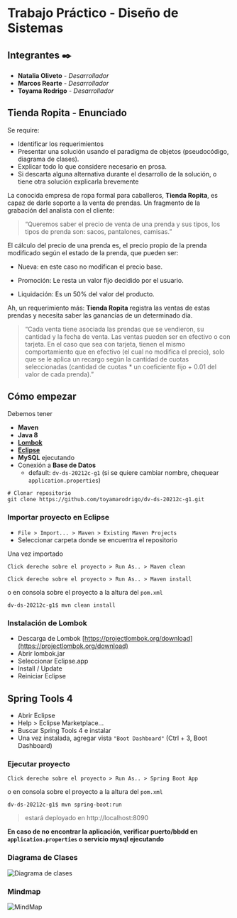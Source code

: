 # Trabajo Práctico - Diseño de Sistemas

## Integrantes ✒️

* **Natalia Oliveto** - *Desarrollador*
* **Marcos Rearte** - *Desarrollador*
* **Toyama Rodrigo** - *Desarrollador*

## Tienda Ropita - Enunciado

Se require:

* Identificar los requerimientos
* Presentar una solución usando el paradigma de objetos (pseudocódigo, diagrama de clases).
* Explicar todo lo que considere necesario en prosa.
* Si descarta alguna alternativa durante el desarrollo de la solución, o tiene otra solución explicarla brevemente

La conocida empresa de ropa formal para caballeros, **Tienda Ropita**, es capaz de darle
soporte a la venta de prendas. Un fragmento de la grabación del analista con el cliente:

> “Queremos saber el precio de venta de una prenda y sus tipos, los tipos de prenda son: sacos, pantalones, camisas.”

El cálculo del precio de una prenda es, el precio propio de la prenda modificado según el
estado de la prenda, que pueden ser:

* Nueva: en este caso no modifican el precio base.

* Promoción: Le resta un valor fijo decidido por el usuario.

* Liquidación: Es un 50% del valor del producto.

Ah, un requerimiento más: **Tienda Ropita** registra las ventas de estas prendas y necesita
saber las ganancias de un determinado día.

> “Cada venta tiene asociada las prendas que se vendieron, su cantidad y la fecha de venta. Las ventas pueden ser en efectivo o con tarjeta. En el caso que sea con tarjeta, tienen el mismo comportamiento que en efectivo (el cual no modifica el precio), solo que se le aplica un recargo según la cantidad de cuotas seleccionadas (cantidad de cuotas * un coeficiente fijo + 0.01 del valor de cada prenda).”

## Cómo empezar

Debemos tener

* **Maven**
* **Java 8**
* **[Lombok](https://projectlombok.org/)**
* **[Eclipse](https://www.eclipse.org/)**
* **MySQL** ejecutando
* Conexión a **Base de Datos**
  * default: `dv-ds-20212c-g1` (si se quiere cambiar nombre, chequear `application.properties`)

```shell
# Clonar repositorio
git clone https://github.com/toyamarodrigo/dv-ds-20212c-g1.git
```

### Importar proyecto en Eclipse

* `File > Import... > Maven > Existing Maven Projects`
* Seleccionar carpeta donde se encuentra el repositorio

Una vez importado

`Click derecho sobre el proyecto > Run As.. > Maven clean`

`Click derecho sobre el proyecto > Run As.. > Maven install`

o en consola sobre el proyecto a la altura del `pom.xml`

```shell
dv-ds-20212c-g1$ mvn clean install
```

### Instalación de Lombok

* Descarga de Lombok [https://projectlombok.org/download](https://projectlombok.org/download)
* Abrir lombok.jar
* Seleccionar Eclipse.app
* Install / Update
* Reiniciar Eclipse

## Spring Tools 4

* Abrir Eclipse
* Help > Eclipse Marketplace...
* Buscar Spring Tools 4 e instalar
* Una vez instalada, agregar vista `"Boot Dashboard"` (Ctrl + 3, Boot Dashboard)

### Ejecutar proyecto

`Click derecho sobre el proyecto > Run As.. > Spring Boot App`

o en consola sobre el proyecto a la altura del `pom.xml`

```shell
dv-ds-20212c-g1$ mvn spring-boot:run
```

> estará deployado en http://localhost:8090

**En caso de no encontrar la aplicación, verificar puerto/bbdd en `application.properties` o servicio mysql ejecutando**

### Diagrama de Clases

![Diagrama de clases](https://i.imgur.com/eZLzCHq.png)

### Mindmap

![MindMap](https://i.imgur.com/EwJUo7V.png)
